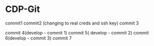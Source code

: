 # CDP-Git
commit1
commit2 (changing to real creds and ssh key)
commit 3 

commit 4(develop - commit 1)
commit 5( develop - commit 2)
commit 6(develop - commit 3)
commit 7
